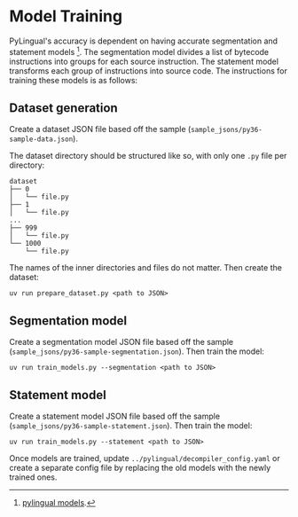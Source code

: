 # Model Training

PyLingual's accuracy is dependent on having accurate segmentation and statement models [^1]. The segmentation model divides a list of bytecode instructions into groups for each source instruction. The statement model transforms each group of instructions into source code. The instructions for training these models is as follows:

## Dataset generation

Create a dataset JSON file based off the sample (`sample_jsons/py36-sample-data.json`).

The dataset directory should be structured like so, with only one `.py` file per directory:

```
dataset
├── 0
│   └── file.py
├── 1
│   └── file.py
...
├── 999
│   └── file.py
└── 1000
    └── file.py
```

The names of the inner directories and files do not matter. Then create the dataset:

```
uv run prepare_dataset.py <path to JSON>
```

## Segmentation model

Create a segmentation model JSON file based off the sample (`sample_jsons/py36-sample-segmentation.json`). Then train the model:

```
uv run train_models.py --segmentation <path to JSON>
```

## Statement model

Create a statement model JSON file based off the sample (`sample_jsons/py36-sample-statement.json`). Then train the model:

```
uv run train_models.py --statement <path to JSON>
```

Once models are trained, update `../pylingual/decompiler_config.yaml` or create a separate config file by replacing the old models with the newly trained ones.

[^1]: [pylingual models](https://huggingface.co/syssec-utd).
